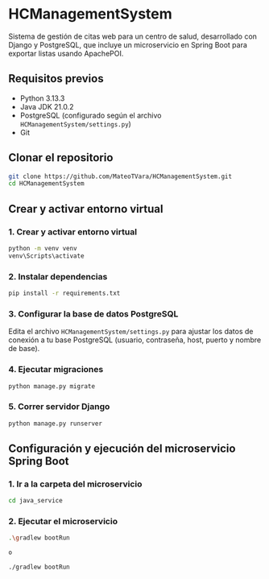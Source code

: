 # HCManagementSystem

Sistema de gestión de citas web para un centro de salud, desarrollado con Django y PostgreSQL, que incluye un microservicio en Spring Boot para exportar listas usando ApachePOI.

## Requisitos previos

- Python 3.13.3
- Java JDK 21.0.2
- PostgreSQL (configurado según el archivo `HCManagementSystem/settings.py`)
- Git

## Clonar el repositorio

```bash
git clone https://github.com/MateoTVara/HCManagementSystem.git
cd HCManagementSystem
```

## Crear y activar entorno virtual

### 1. Crear y activar entorno virtual
```bash
python -m venv venv
venv\Scripts\activate
```

### 2. Instalar dependencias
```bash
pip install -r requirements.txt
```

### 3. Configurar la base de datos PostgreSQL
Edita el archivo `HCManagementSystem/settings.py` para ajustar los datos de conexión a tu base PostgreSQL (usuario, contraseña, host, puerto y nombre de base).

### 4. Ejecutar migraciones
```bash
python manage.py migrate
```

### 5. Correr servidor Django
```bash
python manage.py runserver
```



## Configuración y ejecución del microservicio Spring Boot

### 1. Ir a la carpeta del microservicio
```bash
cd java_service
```

### 2. Ejecutar el microservicio
```bash
.\gradlew bootRun

o

./gradlew bootRun
```